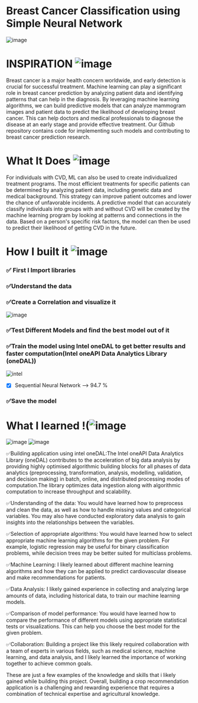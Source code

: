 
<h1>Breast Cancer Classification using Simple Neural Network</h1>

![image](https://user-images.githubusercontent.com/90462533/225628527-87b94381-a2fc-44ab-91bb-bf8f8f81b5fe.png)

# INSPIRATION ![image](https://user-images.githubusercontent.com/72274851/218500470-ec078b99-0a50-4b06-a2df-c09e47ecc187.png)

Breast cancer is a major health concern worldwide, and early detection is crucial for successful treatment. Machine learning can play a significant role in breast cancer prediction by analyzing patient data and identifying patterns that can help in the diagnosis. By leveraging machine learning algorithms, we can build predictive models that can analyze mammogram images and patient data to predict the likelihood of developing breast cancer. This can help doctors and medical professionals to diagnose the disease at an early stage and provide effective treatment. Our Github repository contains code for implementing such models and contributing to breast cancer prediction research.

# What It Does ![image](https://user-images.githubusercontent.com/72274851/218503394-b52dfcc9-0620-4f44-94f5-46a09a5cc970.png)
For individuals with CVD, ML can also be used to create individualized treatment programs. The most efficient treatments for specific patients can be determined by analyzing patient data, including genetic data and medical background. This strategy can improve patient outcomes and lower the chance of unfavorable incidents.
A predictive model that can accurately classify individuals into groups with and without CVD will be created by the machine learning program by looking at patterns and connections in the data. Based on a person's specific risk factors, the model can then be used to predict their likelihood of getting CVD in the future.

# How I built it ![image](https://user-images.githubusercontent.com/72274851/218502434-f6e66043-0db0-4f85-b7f4-f33b2d33df1f.png)

### ✅ First I Import libraries

### ✅Understand the data

### ✅Create a Correlation and visualize it

![image](https://user-images.githubusercontent.com/72274851/220701034-024528a5-6e23-4dd5-a931-362f7ff87eaa.png)

### ✅Test Different Models and find the best model out of it

### ✅Train the model using Intel oneDAL to get better results and faster computation(Intel oneAPI Data Analytics Library (oneDAL))
![intel](https://user-images.githubusercontent.com/72274851/218504609-585bcebe-5101-4477-bdd2-3a1ba13a64a8.png)





- [x] Sequential Neural Network --> 94.7 %


### ✅Save the model


# What I learned !(![image](https://user-images.githubusercontent.com/72274851/218499685-e8d445fc-e35e-4ab5-abc1-c32462592603.png)
![image](https://user-images.githubusercontent.com/90462533/225627856-d3441caf-177e-424c-9e5e-a97d63b669a6.png)
![image](https://user-images.githubusercontent.com/90462533/225627905-368bbdbe-8ab2-40e0-8744-503c0600d4b0.png)


✅Building application using intel oneDAL:The Intel oneAPI Data Analytics Library (oneDAL) contributes to the acceleration of big data analysis by providing highly optimised algorithmic building blocks for all phases of data analytics (preprocessing, transformation, analysis, modelling, validation, and decision making) in batch, online, and distributed processing modes of computation.The library optimizes data ingestion along with algorithmic computation to increase throughput and scalability.

✅Understanding of the data: You would have learned how to preprocess and clean the data, as well as how to handle missing values and categorical variables. You may also have conducted exploratory data analysis to gain insights into the relationships between the variables.

✅Selection of appropriate algorithms: You would have learned how to select appropriate machine learning algorithms for the given problem. For example, logistic regression may be useful for binary classification problems, while decision trees may be better suited for multiclass problems.

✅Machine Learning: I likely learned about different machine learning algorithms and how they can be applied to predict cardiovascular disease and make recommendations for patients.

✅Data Analysis: I likely gained experience in collecting and analyzing large amounts of data, including historical data, to train our machine learning models.

✅Comparison of model performance: You would have learned how to compare the performance of different models using appropriate statistical tests or visualizations. This can help you choose the best model for the given problem.

✅Collaboration: Building a project like this likely required collaboration with a team of experts in various fields, such as medical science, machine learning, and data analysis, and I likely learned the importance of working together to achieve common goals.

These are just a few examples of the knowledge and skills that i likely gained while building this project. 
Overall, building a crop recommendation application is a challenging and rewarding experience that requires a combination of technical expertise and agricultural knowledge.
